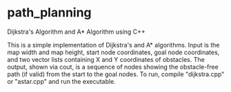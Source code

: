 # path_planning
Dijkstra's Algorithm and A* Algorithm using C++

This is a simple implementation of Dijkstra's and A* algorithms.
Input is the map width and map height, start node coordinates, goal node coordinates, and two vector lists containing X and Y coordinates of obstacles.
The output, shown via cout, is a sequence of nodes showing the obstacle-free path (if valid) from the start to the goal nodes.
To run, compile "dijkstra.cpp" or "astar.cpp" and run the executable.
